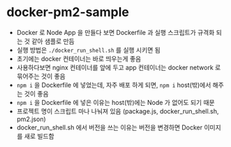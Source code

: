 # docker-pm2-sample

- Docker 로 Node App 을 만들다 보면 Dockerfile 과 실행 스크립트가 규격화 되는 것 같아 샘플로 만듬
- 실행 방법은 `./docker_run_shell.sh` 를 실행 시키면 됨
- 초기에는 docker 컨테이너는 바로 띄우는게 좋음 
- 사용하다보면 nginx 컨테이너를 앞에 두고 app 컨테이너는 docker network 로 묶어주는 것이 좋음
- `npm i` 을 Dockerfile 에 넣었는데, 자주 배포 하게 되면, `npm i` host(밖)에서 해주는 것이 좋음
- `npm i` 을 Dockerfile 에 넣은 이유는 host(밖)에는 Node 가 없어도 되기 때문
- 프로젝트 명이 스크립트 마나 나눠져 있음 (package.js, docker_run_shell.sh, pm2.json)
- docker_run_shell.sh 에서 버전을 쓰는 이유는 버전을 변경하면 Docker 이미지를 새로 빌드함
 